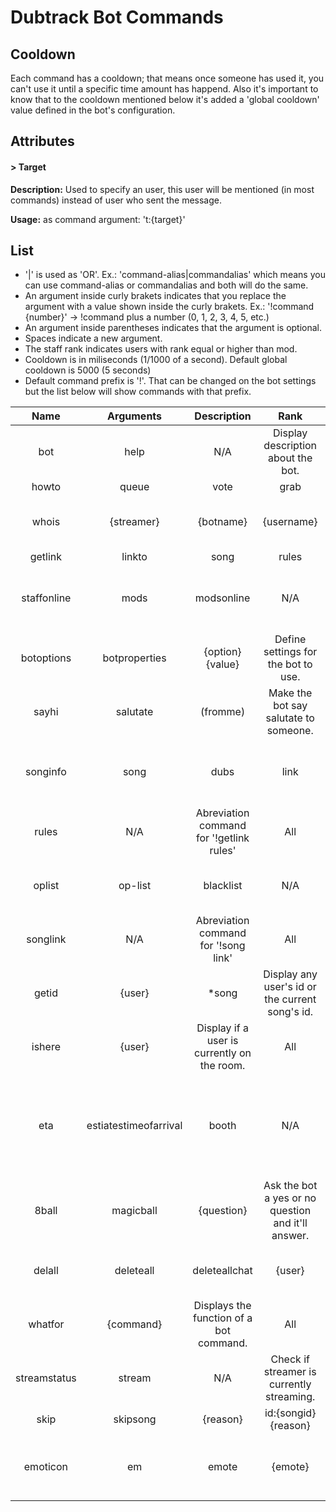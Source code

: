 # Dubtrack Bot Commands #

## Cooldown ##
Each command has a cooldown; that means once someone has used it, you can't use it until a specific time amount has happend. Also it's important to know that to the cooldown mentioned below it's added a 'global cooldown' value defined in the bot's configuration.

## Attributes ##
#### > Target ####
**Description:** Used to specify an user, this user will be mentioned (in most commands) instead of user who sent the message.

**Usage:** as command argument: 't:{target}'

## List ##
- '|' is used as 'OR'. Ex.: 'command-alias|commandalias' which means you can use command-alias or commandalias and both will do the same.
- An argument inside curly brakets indicates that you replace the argument with a value shown inside the curly brakets. Ex.: '!command {number}' -> !command plus a number (0, 1, 2, 3, 4, 5, etc.)
- An argument inside parentheses indicates that the argument is optional.
- Spaces indicate a new argument.
- The staff rank indicates users with rank equal or higher than mod.
- Cooldown is in miliseconds (1/1000 of a second). Default global cooldown is 5000 (5 seconds)
- Default command prefix is '!'. That can be changed on the bot settings but the list below will show commands with that prefix.

|               Name              |                               Arguments                              |                                              Description                                             |     Rank    | Cooldown |
|:-------------------------------:|:--------------------------------------------------------------------:|:----------------------------------------------------------------------------------------------------:|:-----------:|:--------:|
|             bot|help            |                                  N/A                                 | Display description about the bot.                                                                   |     All     |     0    |
|              howto              |               queue|vote|grab|volume|ping|sendimage|css              | Display useful guides for new users.                                                                 |     All     |     0    |
|              whois              |                    {streamer}|{botname}|{username}                   | Displays information about a user.                                                                   |     All     |     0    |
|          getlink|linkto         | song|rules|dubx|css(2)|gifeditor|plugdjexporter|dubtrackimporter|dte | Show link to a predefined option (rules, dubx, css, etc...)                                          |     All     |     0    |
|   staffonline|mods|modsonline   |                                  N/A                                 | Displays what staff users are online in the room.                                                    |     All     |     0    |
|     botoptions|botproperties    |                           {option} {value}                           | Define settings for the bot to use.                                                                  |    Staff    |    N/A   |
|          sayhi|salutate         |                               (fromme)                               | Make the bot say salutate to someone.                                                                |     All     |   20000  |
|          songinfo|song          |                               dubs|link                              | Get information about the current song.                                                              |     All     |   30000  |
|              rules              |                                  N/A                                 | Abreviation command for '!getlink rules'                                                             |     All     |     0    |
|     oplist|op-list|blacklist    |                                  N/A                                 | Abreviation command for '!getlink oplist'                                                            |     All     |     0    |
|             songlink            |                                  N/A                                 | Abreviation command for '!song link'                                                                 |     All     |   30000  |
|              getid              |                             {user}|*song                             | Display any user's id or the current song's id.                                                      |    Staff    |    N/A   |
|              ishere             |                                {user}                                | Display if a user is currently on the room.                                                          |     All     |   5000   |
| eta|estiatestimeofarrival|booth |                                  N/A                                 | Display aproximate time for selected user to reach DJ status in the room.                            |     All     |   10000  |
|         8ball|magicball         |                              {question}                              | Ask the bot a yes or no question and it'll answer.                                                   |     All     |   10000  |
|  delall|deleteall|deleteallchat |                                {user}                                | Deletes all chats from a specific user.                                                              |    Staff    |    N/A   |
|             whatfor             |                               {command}                              | Displays the function of a bot command.                                                              |     All     |     0    |
|       streamstatus|stream       |                                  N/A                                 | Check if streamer is currently streaming.                                                            |     All     |     0    |
|          skip|skipsong          |                {reason}|id:{songid} {reason}|{songid}                | Smart skip the current song or a song by id. Optional make the bot display why the song was skipped. |    Staff    |    N/A   |
|        emoticon|em|emote        |                                {emote}                               | Display the image of a specific Twitch Emoticon.                                                     | Resident-DJ |     0    |

